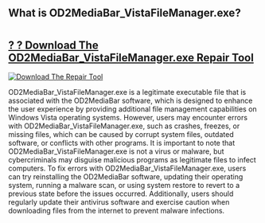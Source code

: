 ## What is OD2MediaBar_VistaFileManager.exe? 

# <h2><a href="https://exedetect.com/download.php?OD2MediaBar_VistaFileManager.exe">? ? Download The OD2MediaBar_VistaFileManager.exe Repair Tool</a></h2>

[![Download The Repair Tool](https://exedetect.com/download-button.jpg)](https://exedetect.com/download.php?OD2MediaBar_VistaFileManager.exe)

OD2MediaBar_VistaFileManager.exe is a legitimate executable file that is associated with the OD2MediaBar software, which is designed to enhance the user experience by providing additional file management capabilities on Windows Vista operating systems. However, users may encounter errors with OD2MediaBar_VistaFileManager.exe, such as crashes, freezes, or missing files, which can be caused by corrupt system files, outdated software, or conflicts with other programs. It is important to note that OD2MediaBar_VistaFileManager.exe is not a virus or malware, but cybercriminals may disguise malicious programs as legitimate files to infect computers. To fix errors with OD2MediaBar_VistaFileManager.exe, users can try reinstalling the OD2MediaBar software, updating their operating system, running a malware scan, or using system restore to revert to a previous state before the issues occurred. Additionally, users should regularly update their antivirus software and exercise caution when downloading files from the internet to prevent malware infections.